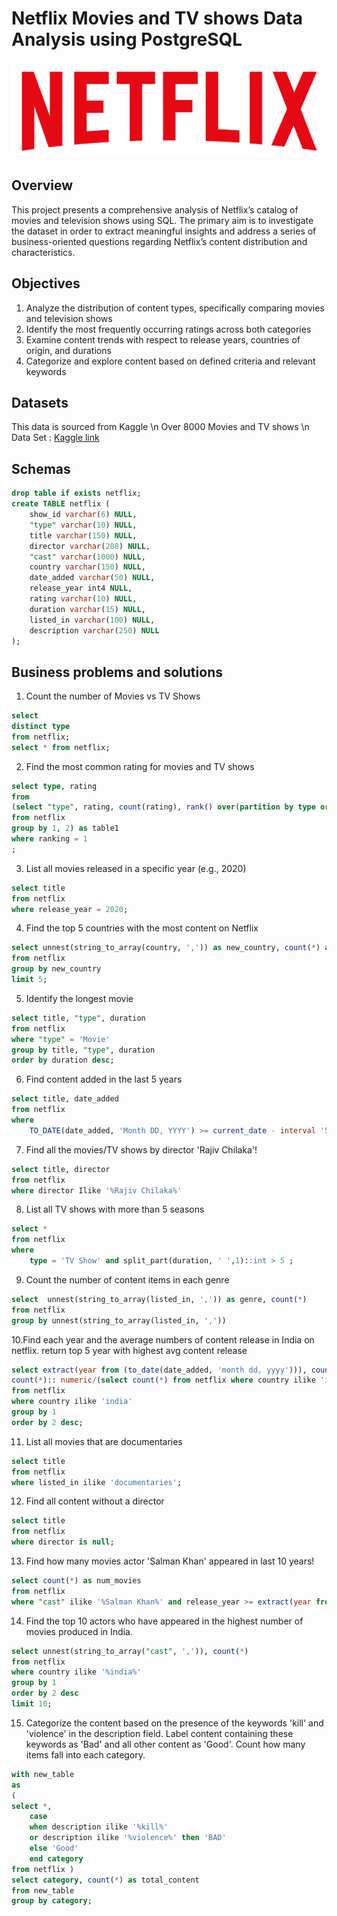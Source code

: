 # Netflix Movies and TV shows Data Analysis using PostgreSQL
![Netflix logo](https://github.com/jumooon/Netflix_sql_project/blob/main/logo.png)
## Overview
This project presents a comprehensive analysis of Netflix’s catalog of movies and television shows using SQL. The primary aim is to investigate the dataset in order to extract meaningful insights and address a series of business-oriented questions regarding Netflix’s content distribution and characteristics.

## Objectives
1. Analyze the distribution of content types, specifically comparing movies and television shows
2. Identify the most frequently occurring ratings across both categories
3. Examine content trends with respect to release years, countries of origin, and durations
4. Categorize and explore content based on defined criteria and relevant keywords

## Datasets
This data is sourced from Kaggle \n
Over 8000 Movies and TV shows \n
Data Set : [Kaggle link](https://www.kaggle.com/datasets/shivamb/netflix-shows?resource=download)
## Schemas
```sql
drop table if exists netflix;
create TABLE netflix (
	show_id varchar(6) NULL,
	"type" varchar(10) NULL,
	title varchar(150) NULL,
	director varchar(208) NULL,
	"cast" varchar(1000) NULL,
	country varchar(150) NULL,
	date_added varchar(50) NULL,
	release_year int4 NULL,
	rating varchar(10) NULL,
	duration varchar(15) NULL,
	listed_in varchar(100) NULL,
	description varchar(250) NULL
);
```
## Business problems and solutions
1. Count the number of Movies vs TV Shows
```sql
select
distinct type
from netflix;
select * from netflix;
```
2. Find the most common rating for movies and TV shows
```sql
select type, rating
from
(select "type", rating, count(rating), rank() over(partition by type order by count(*) desc) as ranking
from netflix
group by 1, 2) as table1
where ranking = 1
;
```
3. List all movies released in a specific year (e.g., 2020)
```sql
select title
from netflix
where release_year = 2020;
```
4. Find the top 5 countries with the most content on Netflix
```sql
select unnest(string_to_array(country, ',')) as new_country, count(*) as num_contents, rank() over(order by count(*) desc)
from netflix
group by new_country
limit 5;
```
5. Identify the longest movie
```sql
select title, "type", duration
from netflix
where "type" = 'Movie'
group by title, "type", duration
order by duration desc;
```
6. Find content added in the last 5 years
```sql
select title, date_added
from netflix
where
	TO_DATE(date_added, 'Month DD, YYYY') >= current_date - interval '5 years';
```	
7. Find all the movies/TV shows by director 'Rajiv Chilaka'!
```sql
select title, director
from netflix 
where director Ilike '%Rajiv Chilaka%'
```
8. List all TV shows with more than 5 seasons
```sql
select *
from netflix
where
	type = 'TV Show' and split_part(duration, ' ',1)::int > 5 ;
```
9. Count the number of content items in each genre
```sql
select  unnest(string_to_array(listed_in, ',')) as genre, count(*)
from netflix
group by unnest(string_to_array(listed_in, ','))
```
10.Find each year and the average numbers of content release in India on netflix.
return top 5 year with highest avg content release
```sql
select extract(year from (to_date(date_added, 'month dd, yyyy'))), count(*), 
count(*):: numeric/(select count(*) from netflix where country ilike 'india'):: numeric * 100 as avg_year 
from netflix
where country ilike 'india'
group by 1
order by 2 desc;
```
11. List all movies that are documentaries
```sql
select title
from netflix
where listed_in ilike 'documentaries';
```
12. Find all content without a director
```sql
select title
from netflix
where director is null;
```
13. Find how many movies actor 'Salman Khan' appeared in last 10 years!
```sql
select count(*) as num_movies
from netflix 
where "cast" ilike '%Salman Khan%' and release_year >= extract(year from current_date) - 10;
```
14. Find the top 10 actors who have appeared in the highest number of movies produced in India.
```sql
select unnest(string_to_array("cast", ',')), count(*)
from netflix
where country ilike '%india%'
group by 1
order by 2 desc
limit 10;
```
15. Categorize the content based on the presence of the keywords 'kill' and 'violence' in 
the description field. Label content containing these keywords as 'Bad' and all other 
content as 'Good'. Count how many items fall into each category.
```sql
with new_table
as
(
select *,
	case 
	when description ilike '%kill%' 
	or description ilike '%violence%' then 'BAD'
	else 'Good'
	end category
from netflix )
select category, count(*) as total_content
from new_table
group by category;
```

